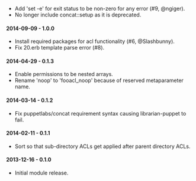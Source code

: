 * Add 'set -e' for exit status to be non-zero for any error (#9, @ngiger).
* No longer include concat::setup as it is deprecated.

#### 2014-09-09 - 1.0.0
* Install required packages for acl functionality (#6, @Slashbunny).
* Fix 20.erb template parse error (#8).

#### 2014-04-29 - 0.1.3
* Enable permissions to be nested arrays.
* Rename 'noop' to 'fooacl_noop' because of reserved metaparameter name.

#### 2014-03-14 - 0.1.2
* Fix puppetlabs/concat requirement syntax causing librarian-puppet to fail.

#### 2014-02-11 - 0.1.1
* Sort so that sub-directory ACLs get applied after parent directory ACLs.

#### 2013-12-16 - 0.1.0
* Initial module release.

